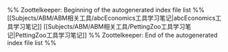 %% Zoottelkeeper: Beginning of the autogenerated index file list  %%
 [[Subjects/ABM/ABM相关工具/abcEconomics工具学习笔记|abcEconomics工具学习笔记]]
 [[Subjects/ABM/ABM相关工具/PettingZoo工具学习笔记|PettingZoo工具学习笔记]]
%% Zoottelkeeper: End of the autogenerated index file list  %%
